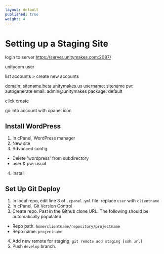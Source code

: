 ```yaml
---
layout: default
published: true
weight: 4
---
```


# Setting up a Staging Site
login to server https://server.unitymakes.com:2087/

unitycom user

list accounts > create new accounts

domain: sitename.beta.unitymakes.us
username: sitename
pw: autogenerate
email: admin@unitymakes
package: default

click create

go into account with cpanel icon


## Install WordPress
1. In cPanel, WordPress manager
2. New site
3. Advanced config
- Delete 'wordpress' from subdirectory
- user & pw: usual
4. Install

## Set Up Git Deploy
1. In local repo, edit line 3 of `.cpanel.yml` file: replace `user` with `clientname`
2. In cPanel, Git Version Control
3. Create repo. Past in the Github clone URL. The following should be automatically populated:
- Repo path: `home/clientname/repository/projectname`
- Repo name: `projectname`
4. Add new remote for staging, `git remote add staging [ssh url]`
5. Push `develop` branch.
